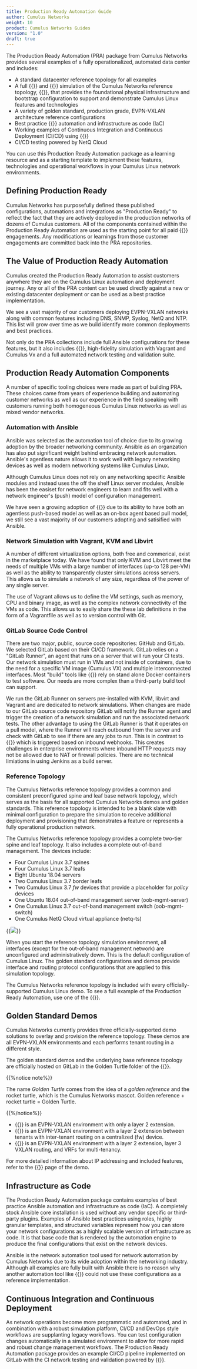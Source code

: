 ```yaml
---
title: Production Ready Automation Guide
author: Cumulus Networks
weight: 10
product: Cumulus Networks Guides
version: "1.0"
draft: true
---
```

The Production Ready Automation (PRA) package from Cumulus Networks provides several examples of a fully operationalized, automated data center and includes:

- A standard datacenter reference topology for all examples
- A full {{<exlink url="https://www.vagrantup.com/" text="Vagrant" >}} and {{<exlink url="https://libvirt.org/" text="libvirt" >}} simulation of the Cumulus Networks reference topology, {{<exlink url="https://gitlab.com/cumulus-consulting/goldenturtle/cldemo2/" text="cldemo2" >}}, that provides the foundational physical infrastructure and bootstrap configuration to support and demonstrate Cumulus Linux features and technologies
- A variety of golden standard, production grade, EVPN-VXLAN architecture reference configurations
- Best practice {{<exlink url="https://www.ansible.com/" text="Ansible" >}} automation and infrastructure as code (IaC)
- Working examples of Continuous Integration and Continuous Deployment (CI/CD) using {{<exlink url="https://gitlab.com/" text="GitLab" >}}
- CI/CD testing powered by NetQ Cloud

You can use this Production Ready Automation package as a learning resource and as a starting template to implement these features, technologies and operational workflows in your Cumulus Linux network environments.

## Defining Production Ready

Cumulus Networks has purposefully defined these published configurations, automations and integrations as "Production Ready" to reflect the fact that they are actively deployed in the production networks of dozens of Cumulus customers. All of the components contained within the Production Ready Automation are used as the starting point for all paid {{<exlink url="https://cumulusnetworks.com/products/consulting/" text="Cumulus Services" >}} engagements. Any modifications or learnings from those customer engagements are committed back into the PRA repositories.

## The Value of Production Ready Automation

Cumulus created the Production Ready Automation to assist customers anywhere they are on the Cumulus Linux automation and deployment journey. Any or all of the PRA content can be used directly against a new or existing datacenter deployment or can be used as a best practice implementation.

We see a vast majority of our customers deploying EVPN-VXLAN networks along with common features including DNS, SNMP, Syslog, NetQ and NTP. This list will grow over time as we build identify more common deployments and best practices.

Not only do the PRA collections include full Ansible configurations for these features, but it also includes {{<exlink url="https://docs.cumulusnetworks.com/cumulus-linux/Installation-Management/Zero-Touch-Provisioning-ZTP/" text="ZTP scripts" >}}, high-fidelity simulation with Vagrant and Cumulus Vx and a full automated network testing and validation suite.

## Production Ready Automation Components

A number of specific tooling choices were made as part of building PRA. These choices came from years of experience building and automating customer networks as well as our experience in the field speaking with customers running both homogeneous Cumulus Linux networks as well as mixed vendor networks.

### Automation with Ansible

Ansible was selected as the automation tool of choice due to its growing adoption by the broader networking community. Ansible as an organzation has also put significant weight behind embracing network automation. Ansible's agentless nature allows it to work well with legacy networking devices as well as modern networking systems like Cumulus Linux.

Although Cumulus Linux does not rely on any networking specific Ansible modules and instead uses the off the shelf Linux server modules, Ansible has been the easiset for network engineers to learn and fits well with a network engineer's (push) model of configuration management.

We have seen a growing adoption of {{<exlink url="https://www.saltstack.com/" text="Saltstack" >}} due to its ability to have both an agentless push-based model as well as an on-box agent based pull model, we still see a vast majority of our customers adopting and satisified with Ansible.

### Network Simulation with Vagrant, KVM and Libvirt

A number of different virtualization options, both free and commerical, exist in the marketplace today. We have found that only KVM and Libvirt meet the needs of multiple VMs with a large number of interfaces (up-to 128 per-VM) as well as the ability to transparently cluster simulations across servers. This allows us to simulate a network of any size, regardless of the power of any single server.

The use of Vagrant allows us to define the VM settings, such as memory, CPU and binary image, as well as the complex network connectivity of the VMs as code. This allows us to easily share the these lab definitions in the form of a Vagrantfile as well as to version control with Git.

### GitLab Source Code Control

There are two major, public, source code repositories: GitHub and GitLab. We selected GitLab based on their CI/CD framework. GitLab relies on a "GitLab Runner", an agent that runs on a server that will run your CI tests. Our network simulation must run in VMs and not inside of containers, due to the need for a specific VM image (Cumulus VX) and multiple interconnected interfaces. Most "build" tools like {{<exlink url="https://travis-ci.com/" text="Travis-CI" >}} rely on stand alone Docker containers to test software. Our needs are more complex than a third-party build tool can support.

We run the GitLab Runner on servers pre-installed with KVM, libvirt and Vagrant and are dedicated to network simulations. When changes are made to our GitLab source code repository GitLab will notify the Runner agent and trigger the creation of a network simulation and run the associated network tests. The other advantage to using the GitLab Runner is that it operates on a pull model, where the Runner will reach outbound from the server and check with GitLab to see if there are any jobs to run. This is in contrast to {{<exlink url="https://www.jenkins.io/" text="Jenkins" >}} which is triggered based on inbound webhooks. This creates challenges in enterprise environments where inbound HTTP requests may not be allowed due to NAT or firewall policies. There are no technical limiations in using Jenkins as a build server. 

### Reference Topology

The Cumulus Networks reference topology provides a common and consistent preconfigured spine and leaf base network topology, which serves as the basis for all supported Cumulus Networks demos and golden standards. This reference topology is intended to be a blank slate with minimal configuration to prepare the simulation to receive additional deployment and provisioning that demonstrates a feature or represents a fully operational production network.

The Cumulus Networks reference topology provides a complete two-tier spine and leaf topology. It also includes a complete out-of-band management. The devices include:

- Four Cumulus Linux 3.7 spines
- Four Cumulus Linux 3.7 leafs
- Eight Ubuntu 18.04 servers
- Two Cumulus Linux 3.7 border leafs
- Two Cumulus Linux 3.7 *fw* devices that provide a placeholder for *policy* devices
- One Ubuntu 18.04 out-of-band management server (oob-mgmt-server)
- One Cumulus Linux 3.7 out-of-band management switch (oob-mgmt-switch)
- One Cumulus NetQ Cloud virtual appliance (netq-ts)

{{<img src="/images/guides/cldemo2-diagram.png" >}}

When you start the reference topology simulation environment, all interfaces (except for the out-of-band management network) are unconfigured and administratively down. This is the default configuration of Cumulus Linux. The golden standard configurations and demos provide interface and routing protocol configurations that are applied to this simulation topology.

The Cumulus Networks reference topology is included with every officially-supported Cumulus Linux demo. To see a full example of the Production Ready Automation, use one of the {{<link text="EVPN-VXLAN golden standard demos" title="#golden standard demos" >}}.

<!-- For information on how to build a package like this, or contribute your own demo or environment for the base Cumulus Networks reference topology, refer to the Contributors Guide.-->

## Golden Standard Demos

Cumulus Networks currently provides three officially-supported demo solutions to overlay and provision the reference topology. These demos are all EVPN-VXLAN environments and each performs tenant routing in a different style.

The golden standard demos and the underlying base reference topology are officially hosted on GitLab in the Golden Turtle folder of the {{<exlink url="https://gitlab.com/cumulus-consulting/goldenturtle" text="Cumulus Consulting GitLab group">}}.

{{%notice note%}}

The name *Golden Turtle* comes from the idea of a *golden reference* and the rocket turtle, which is the Cumulus Networks mascot. Golden reference + rocket turtle = Golden Turtle.

{{%/notice%}}

- {{<exlink url="https://gitlab.com/cumulus-consulting/goldenturtle/dc_configs_vxlan_evpnl2only" text="EVPN Layer 2 Only">}} is an EVPN-VXLAN environment with only a layer 2 extension.
- {{<exlink url="https://gitlab.com/cumulus-consulting/goldenturtle/dc_configs_vxlan_evpncent" text="EVPN Centralized Routing">}} is an EVPN-VXLAN environment with a layer 2 extension between tenants with inter-tenant routing on a centralized (fw) device.
- {{<exlink url="https://gitlab.com/cumulus-consulting/goldenturtle/dc_configs_vxlan_evpnsym" text="EVPN Symmetric Mode">}} is an EVPN-VXLAN environment with a layer 2 extension, layer 3 VXLAN routing, and VRFs for multi-tenancy.

For more detailed information about IP addressing and included features, refer to the {{<exlink url="https://gitlab.com/cumulus-consulting/goldenturtle" text="README">}} page of the demo.

## Infrastructure as Code

The Production Ready Automation package contains examples of best practice Ansible automation and infrastructure as code (IaC). A completely stock Ansible core installation is used without any vendor specific or third-party plugins. Examples of Ansible best practices using roles, highly granular templates, and structured variables represent how you can store your network configurations as a highly scalable version of infrastructure as code. It is that base code that is rendered by the automation engine to produce the final configurations that exist on the network devices.

Ansible is the network automation tool used for network automation by Cumulus Networks due to its wide adoption within the networking industry. Although all examples are fully built with Ansible there is no reason why another automation tool like {{<exlink url="https://www.saltstack.com/" text="Saltstack" >}} could not use these configurations as a reference implementation. 

## Continuous Integration and Continuous Deployment

As network operations become more programmatic and automated, and in combination with a robust simulation platform, CI/CD and DevOps style workflows are supplanting legacy workflows. You can test configuration changes automatically in a simulated environment to allow for more rapid and robust change management workflows. The Production Ready Automation package provides an example CI/CD pipeline implemented on GitLab with the CI network testing and validation powered by {{<exlink url="https://docs.cumulusnetworks.com/cumulus-netq/" text="Cumulus NetQ">}}.
